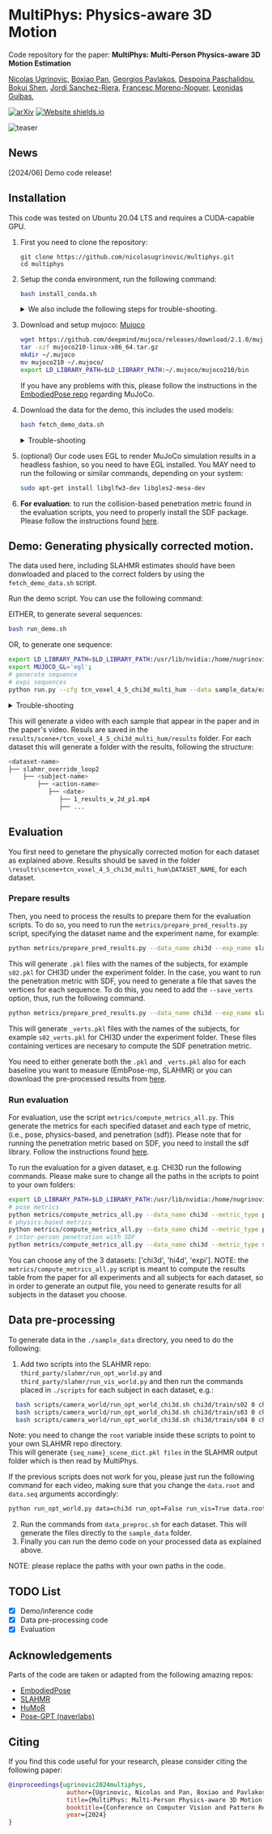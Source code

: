 # MultiPhys: Physics-aware 3D Motion 
Code repository for the paper:
**MultiPhys: Multi-Person Physics-aware 3D Motion Estimation**

[Nicolas Ugrinovic](http://www.iri.upc.edu/people/nugrinovic), 
[Boxiao Pan](https://cs.stanford.edu/~bxpan/), 
[Georgios Pavlakos](https://geopavlakos.github.io/), 
[Despoina Paschalidou](https://paschalidoud.github.io/), 
[Bokui Shen](https://cs.stanford.edu/people/bshen88/), 
[Jordi Sanchez-Riera](https://www.iri.upc.edu/staff/jsanchez), 
[Francesc Moreno-Noguer](http://www.iri.upc.edu/people/fmoreno/), 
[Leonidas Guibas](https://geometry.stanford.edu/member/guibas/), 


[![arXiv](https://img.shields.io/badge/arXiv-2312.05251-00ff00.svg)](https://arxiv.org/pdf/2404.11987.pdf)  [![Website shields.io](https://img.shields.io/website-up-down-green-red/http/shields.io.svg)](http://www.iri.upc.edu/people/nugrinovic/multiphys/)     

![teaser](assets/teaser.png)


[//]: # (## Code comming soon...)

## News
[2024/06] Demo code release!
## Installation
This code was tested on Ubuntu 20.04 LTS and requires a CUDA-capable GPU.

1. First you need to clone the repository:
    ```
    git clone https://github.com/nicolasugrinovic/multiphys.git
    cd multiphys
    ```

 
2. Setup the conda environment, run the following command:

    ```bash
    bash install_conda.sh
    ```
   
    <details>
        <summary>We also include the following steps for trouble-shooting.</summary>
   EITHER:
   
   * Manually install the env and dependencies
       ```bash
          conda create -n multiphys python=3.9 -y
          conda activate multiphys
          # install pytorch using pip, update with appropriate cuda drivers if necessary
          pip install torch==1.13.0 torchvision==0.14.0 --index-url https://download.pytorch.org/whl/cu117
          # uncomment if pip installation isn't working
          # conda install pytorch=1.13.0 torchvision=0.14.0 pytorch-cuda=11.7 -c pytorch -c nvidia -y
          # install remaining requirements
          pip install -r requirements.txt
       ```
   OR:
   * Create environment
       We use PyTorch 1.13.0 with CUDA 11.7. Use `env_build.yaml` to speed up installation using already-solved dependencies, though it might not be compatible with your CUDA driver.
       ```
       conda env create -f env_build.yml
       conda activate multiphys
       ```
  </details>

3. Download and setup mujoco: [Mujoco](https://mujoco.org/)
    ```bash
    wget https://github.com/deepmind/mujoco/releases/download/2.1.0/mujoco210-linux-x86_64.tar.gz
    tar -xzf mujoco210-linux-x86_64.tar.gz
    mkdir ~/.mujoco
    mv mujoco210 ~/.mujoco/
    export LD_LIBRARY_PATH=$LD_LIBRARY_PATH:~/.mujoco/mujoco210/bin
    ```
    If you have any problems with this, please follow the instructions in the [EmbodiedPose repo](https://github.com/zhengyiluo/EmbodiedPose?tab=readme-ov-file#dependencies) regarding MuJoCo.
    

4. Download the data for the demo, this includes the used models:

    ```bash
    bash fetch_demo_data.sh
    ```

    <details>
      <summary>Trouble-shooting</summary>

   * Download SMPL paramters from [SMPL](https://smpl.is.tue.mpg.de/). Put them in the `data/smpl` folder, unzip them into `data/smpl` folder. 
   Please download the v1.1.0 version, which contains the neutral humanoid. 
   * Download vPoser paramters from [SMPL-X](https://smpl-x.is.tue.mpg.de/). Put them in the `data/vposer` folder, unzip them into `data/vposer` folder.
  </details>

5. (optional) Our code uses EGL to render MuJoCo simulation results in a headless fashion, so you need to have EGL installed. 
You MAY need to run the following or similar commands, depending on your system:
    ```bash
   sudo apt-get install libglfw3-dev libgles2-mesa-dev
    ``` 
6. **For evaluation**: to run the collision-based penetration metric found in the evaluation scripts, 
you need to properly install the SDF package. 
Please follow the instructions found [here](https://github.com/nicolasugrinovic/multiphys/blob/main/sdf/README.md). 

## Demo: Generating physically corrected motion.
The data used here, including SLAHMR estimates should have 
been donwloaded and placed to the correct folders by using the `fetch_demo_data.sh` script. 

 Run the demo script. You can use the following command:

   EITHER, to generate several sequences:
   ```bash
   bash run_demo.sh
   ```
   OR, to generate one sequence:
   ```bash
   export LD_LIBRARY_PATH=$LD_LIBRARY_PATH:/usr/lib/nvidia:/home/nugrinovic/.mujoco/mujoco210/bin;
   export MUJOCO_GL='egl';
   # generate sequence
   # expi sequences
   python run.py --cfg tcn_voxel_4_5_chi3d_multi_hum --data sample_data/expi/expi_acro1_p1_phalpBox_all_slaInit_slaCam.pkl --data_name expi --name slahmr_override_loop2 --loops_uhc 2 --filter acro1_around-the-back1_cam20
   ```
 <details>
   <summary>Trouble-shooting</summary>

   * If you have any issues when running mujoco_py for the first time while compiling, take a look 
   at this github issue: [mujoco_py issue](https://github.com/openai/mujoco-py/issues/773#issuecomment-1639684035)
</details>


This will generate a video with each sample that appear in the paper and in the paper's video. Resuls are 
saved in the `results/scene+/tcn_voxel_4_5_chi3d_multi_hum/results` folder. For each dataset this will
generate a folder with the results, following the structure:

```bash
<dataset-name>
├── slahmr_override_loop2
    ├── <subject-name>
        ├── <action-name>
           ├── <date>
              ├── 1_results_w_2d_p1.mp4
              ├── ...
```


## Evaluation
You first need to genetare the physically corrected motion for each dataset as explained
above. Results should be saved in the folder `\results\scene+tcn_voxel_4_5_chi3d_multi_hum\DATASET_NAME`, 
for each dataset.

### Prepare results
Then, you need to process the results to prepare them for the evaluation scripts. To do so, you need
to run the `metrics/prepare_pred_results.py` script, specifying the dataset name and the experiment name, 
for example:
```bash
python metrics/prepare_pred_results.py --data_name chi3d --exp_name slahmr_override_loop2
```
This will generate `.pkl` files with the names of the subjects, for example `s02.pkl` for CHI3D under the 
experiment folder. In the case, you want to run the penetration metric with SDF, you need to 
generate a file that saves the vertices for each sequence. To do this, you need to add the `--save_verts` option, 
thus, run the following command.
```bash
python metrics/prepare_pred_results.py --data_name chi3d --exp_name slahmr_override_loop2 --save_verts=1
```
This will generate `_verts.pkl` files with the names of the subjects, for example `s02_verts.pkl` for CHI3D under the 
experiment folder. These files containing vertices are necesary to compute the SDF penetration metric.

You need to either generate both the `.pkl` and `_verts.pkl` also for each baseline you want to measure (EmbPose-mp, 
SLAHMR) or you can download the pre-processed results from [here](link).

### Run evaluation
For evaluation, use the script `metrics/compute_metrics_all.py`. This generate 
the metrics for each specified dataset and each type of metric, (i.e., pose, physics-based, and 
penetration (sdf)). 
Please note that for running the penetration metric based on SDF, you need to install
the sdf library. Follow the instructions found [here](https://github.com/nicolasugrinovic/multiphys/blob/main/sdf/README.md). 

To run the evaluation for a given dataset, e.g. CHI3D run the following commands. Please make sure to 
change all the paths in the scripts to point to your own folders:
```bash
export LD_LIBRARY_PATH=$LD_LIBRARY_PATH:/usr/lib/nvidia:/home/nugrinovic/.mujoco/mujoco210/bin;
# pose metrics
python metrics/compute_metrics_all.py --data_name chi3d --metric_type pose_mp
# physics-based metrics
python metrics/compute_metrics_all.py --data_name chi3d --metric_type phys
# inter-person penetration with SDF
python metrics/compute_metrics_all.py --data_name chi3d --metric_type sdf

```
You can choose any of the 3 datasets: ['chi3d', 'hi4d', 'expi']. 
NOTE: the `metrics/compute_metrics_all.py` script is meant to compute the 
results table from the paper for all experiments and all subjects for each
dataset, so in order to generate an output file, you need to generate results
for all subjects in the dataset you choose. 

## Data pre-processing
To generate data in the `./sample_data` directory, you need to do the following:
1. Add two scripts into the SLAHMR repo: 
 `third_party/slahmr/run_opt_world.py` and `third_party/slahmr/run_vis_world.py` and then 
run the commands placed in `./scripts` for each subject in each dataset, e.g.:
```bash
  bash scripts/camera_world/run_opt_world_chi3d.sh chi3d/train/s02 0 chi3d
  bash scripts/camera_world/run_opt_world_chi3d.sh chi3d/train/s03 0 chi3d
  bash scripts/camera_world/run_opt_world_chi3d.sh chi3d/train/s04 0 chi3d
   ```
   Note: you need to change the `root` variable inside these scripts to point to your own SLAHMR repo directory.  
   This will generate `{seq_name}_scene_dict.pkl files` in the SLAHMR output folder 
   which is then read by MultiPhys.  

   If the previous scripts does not work for you, please just run the following command for 
   each video, making sure that you change the `data.root` and `data.seq` arguments accordingly:
   ```bash
   python run_opt_world.py data=chi3d run_opt=False run_vis=True data.root=$root/videos/chi3d/train/$seq_num data.seq="${video}" data.seq_id=$seq_num
   ```

2. Run the commands from `data_preproc.sh` for each dataset. This will generate the files directly to the `sample_data` folder.
3. Finally you can run the demo code on your processed data as explained above.

NOTE: please replace the paths with your own paths in the code.

## TODO List

- [x] Demo/inference code
- [x] Data pre-processing code
- [x] Evaluation

## Acknowledgements

Parts of the code are taken or adapted from the following amazing repos:

- [EmbodiedPose](https://github.com/zhengyiluo/EmbodiedPose) 
- [SLAHMR](https://github.com/vye16/slahmr)
- [HuMoR](https://github.com/davrempe/humor)
- [Pose-GPT (naverlabs)](https://github.com/naver/PoseGPT)


## Citing

If you find this code useful for your research, please consider citing the following paper:


```bibtex
@inproceedings{ugrinovic2024multiphys,
                author={Ugrinovic, Nicolas and Pan, Boxiao and Pavlakos, Georgios and Paschalidou, Despoina and Shen, Bokui and Sanchez-Riera, Jordi and Moreno-Noguer, Francesc and Guibas, Leonidas},
                title={MultiPhys: Multi-Person Physics-aware 3D Motion Estimation},
                booktitle={Conference on Computer Vision and Pattern Recognition (CVPR)},
                year={2024}
}
```